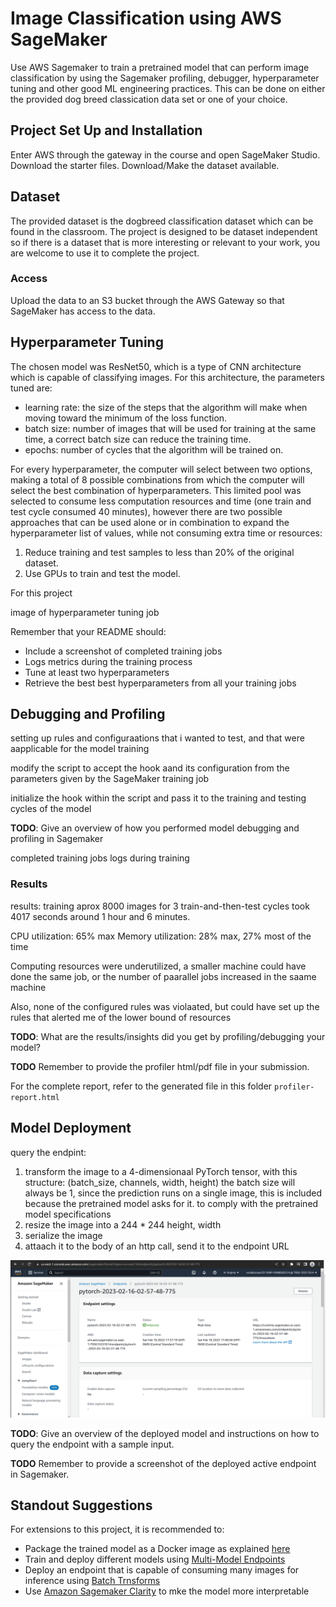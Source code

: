 # Image Classification using AWS SageMaker

Use AWS Sagemaker to train a pretrained model that can perform image classification by using the Sagemaker profiling, debugger, hyperparameter tuning and other good ML engineering practices. This can be done on either the provided dog breed classication data set or one of your choice.

## Project Set Up and Installation
Enter AWS through the gateway in the course and open SageMaker Studio. 
Download the starter files.
Download/Make the dataset available. 

## Dataset
The provided dataset is the dogbreed classification dataset which can be found in the classroom.
The project is designed to be dataset independent so if there is a dataset that is more interesting or relevant to your work, you are welcome to use it to complete the project.

### Access
Upload the data to an S3 bucket through the AWS Gateway so that SageMaker has access to the data. 

## Hyperparameter Tuning
The chosen model was ResNet50, which is a type of CNN architecture which is capable of classifying images.
For this architecture, the parameters tuned are:

- learning rate: the size of the steps that the algorithm will make when moving toward the minimum of the loss function.
- batch size: number of images that will be used for training at the same time, a correct batch size can reduce the training time.
- epochs: number of cycles that the algorithm will be trained on.

For every hyperparameter, the computer will select between two options, making a total of 8 possible combinations from which the computer will select the best combination of hyperparameters. This limited pool was selected to consume less computation resources and time (one train and test cycle consumed 40 minutes), however there are two possible approaches that can be used alone or in combination to expand the hyperparameter list of values, while not consuming extra time or resources:
1. Reduce training and test samples to less than 20% of the original dataset.
2. Use GPUs to train and test the model.

For this project

image of hyperparameter tuning job


Remember that your README should:
- Include a screenshot of completed training jobs
- Logs metrics during the training process
- Tune at least two hyperparameters
- Retrieve the best best hyperparameters from all your training jobs

## Debugging and Profiling

setting up rules and configuraations that i wanted to test, and that were aapplicable for the model training

modify the script to accept the hook aand its configuration from the parameters given by the SageMaker training job

initialize the hook within the script and pass it to the training and testing cycles of the model

**TODO**: Give an overview of how you performed model debugging and profiling in Sagemaker
    
completed training jobs
logs during training

### Results

results: training aprox 8000 images for 3 train-and-then-test cycles took 4017 seconds around 1 hour and 6 minutes.

CPU utilization: 65% max
Memory utilization: 28% max, 27% most of the time

Computing resources were underutilized, a smaller machine could have done the same job, or the number of paarallel jobs increased in the saame machine

Also, none of the configured rules was violaated, but could have set up the rules that alerted me of the lower bound of resources


**TODO**: What are the results/insights did you get by profiling/debugging your model?

**TODO** Remember to provide the profiler html/pdf file in your submission.

For the complete report, refer to the generated file in this folder `profiler-report.html`

## Model Deployment

query the endpint:
1. transform the image to a 4-dimensionaal PyTorch tensor, with this structure:
(batch_size, channels, width, height)
the batch size will always be 1, since the prediction runs on a single image, this is included because the pretrained model asks for it. to comply with the pretrained model specifications
2. resize the image into a 244 * 244 height, width
3. serialize the image
4. attaach it to the body of an http call, send it to the endpoint URL

![active_endpoint](https://github.com/mxPorf/deepLearning-SageMaker/blob/46bb804c01fd96cef52709422b2fe8bdeb5aaf1f/images/active_endpoint.png?raw=true)


**TODO**: Give an overview of the deployed model and instructions on how to query the endpoint with a sample input.

**TODO** Remember to provide a screenshot of the deployed active endpoint in Sagemaker.

## Standout Suggestions

For extensions to this project, it is recommended to:
- Package the trained model as a Docker image as explained [here](https://docs.aws.amazon.com/sagemaker/latest/dg/docker-containers.html)
- Train and deploy different models using [Multi-Model Endpoints](https://docs.aws.amazon.com/sagemaker/latest/dg/multi-model-endpoints.html)
- Deploy an endpoint that is capable of consuming many images for inference using [Batch Trnsforms](https://docs.aws.amazon.com/sagemaker/latest/dg/batch-transform.html)
- Use [Amazon Sagemaker Clarity](https://docs.aws.amazon.com/sagemaker/latest/dg/clarify-model-explainability.html) to mke the model more interpretable
